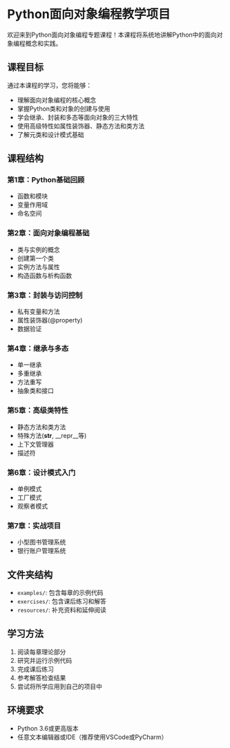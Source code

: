 # Python面向对象编程教学项目

欢迎来到Python面向对象编程专题课程！本课程将系统地讲解Python中的面向对象编程概念和实践。

## 课程目标

通过本课程的学习，您将能够：
- 理解面向对象编程的核心概念
- 掌握Python类和对象的创建与使用
- 学会继承、封装和多态等面向对象的三大特性
- 使用高级特性如属性装饰器、静态方法和类方法
- 了解元类和设计模式基础

## 课程结构

### 第1章：Python基础回顾
- 函数和模块
- 变量作用域
- 命名空间

### 第2章：面向对象编程基础
- 类与实例的概念
- 创建第一个类
- 实例方法与属性
- 构造函数与析构函数

### 第3章：封装与访问控制
- 私有变量和方法
- 属性装饰器(@property)
- 数据验证

### 第4章：继承与多态
- 单一继承
- 多重继承
- 方法重写
- 抽象类和接口

### 第5章：高级类特性
- 静态方法和类方法
- 特殊方法(__str__, __repr__等)
- 上下文管理器
- 描述符

### 第6章：设计模式入门
- 单例模式
- 工厂模式
- 观察者模式

### 第7章：实战项目
- 小型图书管理系统
- 银行账户管理系统

## 文件夹结构

- `examples/`: 包含每章的示例代码
- `exercises/`: 包含课后练习和解答
- `resources/`: 补充资料和延伸阅读

## 学习方法

1. 阅读每章理论部分
2. 研究并运行示例代码
3. 完成课后练习
4. 参考解答检查结果
5. 尝试将所学应用到自己的项目中

## 环境要求

- Python 3.6或更高版本
- 任意文本编辑器或IDE（推荐使用VSCode或PyCharm） 